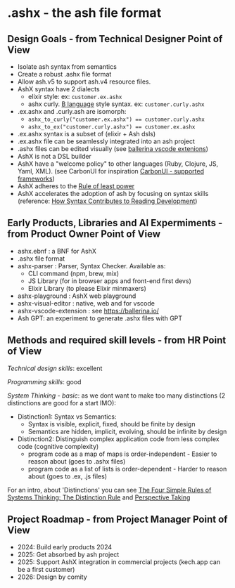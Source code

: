 # .ashx - the ash file format

## Design Goals - from Technical Designer Point of View

- Isolate ash syntax from semantics 
- Create a robust .ashx file format
- Allow ash.v5 to support ash.v4 resource files. 
- AshX syntax have 2 dialects 
	- elixir style: ex: `customer.ex.ashx` 
	- ashx curly. [B language](https://en.wikipedia.org/wiki/B_%28programming_language%29) style syntax. ex: `customer.curly.ashx`
- .ex.ashx and .curly.ash are isomorph: 
	- `ashx_to_curly("customer.ex.ashx") == customer.curly.ashx`
	- `ashx_to_ex("customer.curly.ashx") == customer.ex.ashx`
- .ex.ashx syntax is a subset of (elixir + Ash dsls)
- .ex.ashx file can be seamlessly integrated into an ash project
- .ashx files can be edited visually (see [ballerina vscode extenions](https://ballerina.io/learn/vs-code-extension/))
- AshX is not a DSL builder
- AshX have a "welcome policy" to other languages (Ruby, Clojure, JS, Yaml, XML). (see CarbonUI for inspiration [CarbonUI - supported frameworks](https://carbondesignsystem.com/developing/frameworks/other-frameworks))
- AshX adheres to the [Rule of least power](https://en.wikipedia.org/wiki/Rule_of_least_power)
- AshX accelerates the adoption of ash by focusing on syntax skills (reference: [How Syntax Contributes to Reading Development](https://www.doe.mass.edu/massliteracy/skilled-reading/language-comprehend/syntax.html))

## Early Products, Libraries and AI Expermiments - from Product Owner Point of View
- ashx.ebnf : a BNF for AshX
- .ashx file format
- ashx-parser : Parser, Syntax Checker. Available as:
	- CLI command (npm, brew, mix)
	- JS Library (for in browser apps and front-end first devs)
	- Elixir Library (to please Elixir minmaxers)
- ashx-playground  : AshX web playground
- ashx-visual-editor : native, web and for vscode
- ashx-vscode-extension : see https://ballerina.io/
- Ash GPT: an experiment to generate .ashx files with GPT

## Methods and required skill levels - from HR Point of View
_Technical design skills_: excellent

_Programming skills_: good

_System Thinking - basic_: as we dont want to make too many distinctions (2 distinctions are good for a start IMO):
- Distinction1: Syntax vs Semantics:
  - Syntax is visible, explicit, fixed, should be finite by design
  - Semantics are hidden, implicit, evolving, should be infinite by design
- Distinction2: Distinguish complex application code from less complex code (cognitive complexity)
  - program code as a map of maps is order-independent - Easier to reason about (goes to .ashx files)
  - program code as a list of lists is order-dependent - Harder to reason about (goes to .ex, .js files)
    
For an intro, about 'Distinctions' you can see [The Four Simple Rules of Systems Thinking: The Distinction Rule](https://blog.cabreraresearch.org/the-four-simple-rules-of-systems-thinking) and [Perspective Taking](https://blog.cabreraresearch.org/perspectivetaking)

## Project Roadmap - from Project Manager Point of View
- 2024: Build early products 2024
- 2025: Get absorbed by ash project
- 2025: Support AshX integration in commercial projects (kech.app can be a first customer)
- 2026: Design by comity


